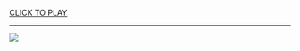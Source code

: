 
<a href="https://premium76.site?title=tag_the_game_unblocked&ref=13M">CLICK TO PLAY</a></h3>
<hr>

<a href="https://premium76.site?title=tag_the_game_unblocked&ref=13M"><img src="https://clearcache.store/games.png"></a>


